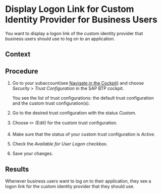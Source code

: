 <!-- loioaffb201b1a36497996c2144c28683aed -->

<link rel="stylesheet" type="text/css" href="../css/sap-icons.css"/>

# Display Logon Link for Custom Identity Provider for Business Users

You want to display a logon link of the custom identity provider that business users should use to log on to an application.



## Context



## Procedure

1.  Go to your subaccount\(see [Navigate in the Cockpit](navigate-in-the-cockpit-0874895.md)\) and choose *Security* \> *Trust Configuration* in the SAP BTP cockpit.

    You see the list of trust configurations: the default trust configuration and the custom trust configuration\(s\).

2.  Go to the desired trust configuration with the status *Custom*.

3.  Choose :pencil2: \(Edit\) for the custom trust configuration.

4.  Make sure that the status of your custom trust configuration is *Active*.

5.  Check the *Available for User Logon* checkbox.

6.  Save your changes.




<a name="loioaffb201b1a36497996c2144c28683aed__result_qsw_fp4_qjb"/>

## Results

Whenever business users want to log on to their application, they see a logon link for the custom identity provider that they should use.

